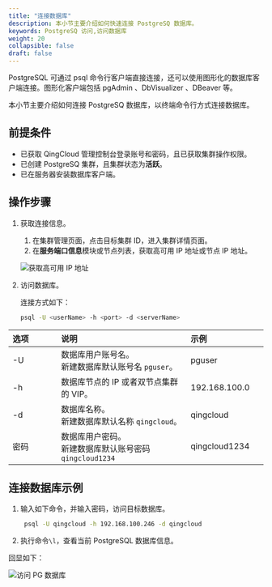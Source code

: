 ```yaml
---
title: "连接数据库"
description: 本小节主要介绍如何快速连接 PostgreSQ 数据库。 
keywords: PostgreSQ 访问,访问数据库
weight: 20
collapsible: false
draft: false
---
```




PostgreSQL 可通过 psql 命令行客户端直接连接，还可以使用图形化的数据库客户端连接。图形化客户端包括 pgAdmin 、DbVisualizer 、DBeaver 等。

本小节主要介绍如何连接 PostgreSQ 数据库，以终端命令行方式连接数据库。

## 前提条件

- 已获取 QingCloud 管理控制台登录账号和密码，且已获取集群操作权限。
- 已创建 PostgreSQ 集群，且集群状态为**活跃**。
- 已在服务器安装数据库客户端。

## 操作步骤

1. 获取连接信息。
   1. 在集群管理页面，点击目标集群 ID，进入集群详情页面。
   2. 在**服务端口信息**模块或节点列表，获取高可用 IP 地址或节点 IP 地址。
   
   ![获取高可用 IP 地址](../../_images/check_access_info.png)

2. 访问数据库。
   
   连接方式如下：

   ```bash
   psql -U <userName> -h <port> -d <serverName> 
   ```

|<span style="display:inline-block;width:80px">选项</span> |<span style="display:inline-block;width:240px">说明</span>|<span style="display:inline-block;width:280px">示例</span> |
|:----|:----|:----|
|-U           |数据库用户账号名。<br>新建数据库默认账号名 `pguser`。      | pguser |
|-h          |数据库节点的 IP 或者双节点集群的 VIP。                 |192.168.100.0|
|-d          |数据库名称。 <br>新建数据库默认名称 `qingcloud`。            | qingcloud |
|密码          |数据库用户密码。<br>新建数据库默认账号密码`qingcloud1234`              | qingcloud1234 |

## 连接数据库示例

1. 输入如下命令，并输入密码，访问目标数据库。
   
   ```bash
    psql -U qingcloud -h 192.168.100.246 -d qingcloud
   ```

2. 执行命令`\l`，查看当前 PostgreSQL 数据库信息。

回显如下：

![访问 PG 数据库](../../_images/pglogin.png)  
  